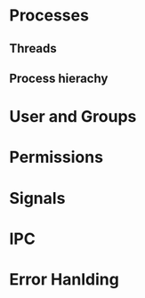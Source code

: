 # Processes
## Threads
## Process hierachy
# User and Groups
# Permissions
# Signals
# IPC

# Error Hanlding
